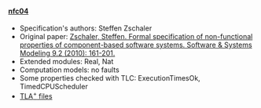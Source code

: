 #### <a href="http://www.steffen-zschaler.de/publications/NfC04/">nfc04</a>
- Specification's authors: Steffen Zschaler
- Original paper: <a href="https://link.springer.com/article/10.1007/s10270-009-0115-6">Zschaler, Steffen. Formal specification of non-functional properties of component-based software systems. Software & Systems Modeling 9.2 (2010): 161-201.</a>
- Extended modules: Real, Nat
- Computation models: no faults
- Some properties checked with TLC: ExecutionTimesOk, TimedCPUScheduler
- <a href="http://www.steffen-zschaler.de/publications/NfC04/">TLA<sup>+</sup> files</a>